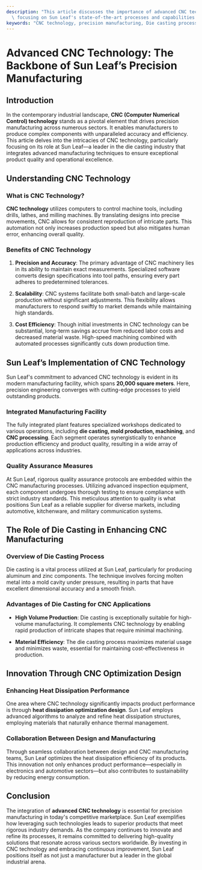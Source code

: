 ```yaml
---
description: "This article discusses the importance of advanced CNC technology in precision manufacturing,\
  \ focusing on Sun Leaf's state-of-the-art processes and capabilities."
keywords: "CNC technology, precision manufacturing, Die casting process, Heat dissipation performance"
---
```

# Advanced CNC Technology: The Backbone of Sun Leaf’s Precision Manufacturing

## Introduction

In the contemporary industrial landscape, **CNC (Computer Numerical Control) technology** stands as a pivotal element that drives precision manufacturing across numerous sectors. It enables manufacturers to produce complex components with unparalleled accuracy and efficiency. This article delves into the intricacies of CNC technology, particularly focusing on its role at Sun Leaf—a leader in the die casting industry that integrates advanced manufacturing techniques to ensure exceptional product quality and operational excellence.

## Understanding CNC Technology

### What is CNC Technology?

**CNC technology** utilizes computers to control machine tools, including drills, lathes, and milling machines. By translating designs into precise movements, CNC allows for consistent reproduction of intricate parts. This automation not only increases production speed but also mitigates human error, enhancing overall quality.

### Benefits of CNC Technology

1. **Precision and Accuracy**: The primary advantage of CNC machinery lies in its ability to maintain exact measurements. Specialized software converts design specifications into tool paths, ensuring every part adheres to predetermined tolerances.

2. **Scalability**: CNC systems facilitate both small-batch and large-scale production without significant adjustments. This flexibility allows manufacturers to respond swiftly to market demands while maintaining high standards.

3. **Cost Efficiency**: Though initial investments in CNC technology can be substantial, long-term savings accrue from reduced labor costs and decreased material waste. High-speed machining combined with automated processes significantly cuts down production time.

## Sun Leaf’s Implementation of CNC Technology

Sun Leaf's commitment to advanced CNC technology is evident in its modern manufacturing facility, which spans **20,000 square meters**. Here, precision engineering converges with cutting-edge processes to yield outstanding products. 

### Integrated Manufacturing Facility

The fully integrated plant features specialized workshops dedicated to various operations, including **die casting, mold production, machining**, and **CNC processing**. Each segment operates synergistically to enhance production efficiency and product quality, resulting in a wide array of applications across industries.

### Quality Assurance Measures

At Sun Leaf, rigorous quality assurance protocols are embedded within the CNC manufacturing processes. Utilizing advanced inspection equipment, each component undergoes thorough testing to ensure compliance with strict industry standards. This meticulous attention to quality is what positions Sun Leaf as a reliable supplier for diverse markets, including automotive, kitchenware, and military communication systems.

## The Role of Die Casting in Enhancing CNC Manufacturing

### Overview of Die Casting Process

Die casting is a vital process utilized at Sun Leaf, particularly for producing aluminum and zinc components. The technique involves forcing molten metal into a mold cavity under pressure, resulting in parts that have excellent dimensional accuracy and a smooth finish.

### Advantages of Die Casting for CNC Applications

- **High Volume Production**: Die casting is exceptionally suitable for high-volume manufacturing. It complements CNC technology by enabling rapid production of intricate shapes that require minimal machining.
  
- **Material Efficiency**: The die casting process maximizes material usage and minimizes waste, essential for maintaining cost-effectiveness in production.

## Innovation Through CNC Optimization Design

### Enhancing Heat Dissipation Performance

One area where CNC technology significantly impacts product performance is through **heat dissipation optimization design**. Sun Leaf employs advanced algorithms to analyze and refine heat dissipation structures, employing materials that naturally enhance thermal management.

### Collaboration Between Design and Manufacturing

Through seamless collaboration between design and CNC manufacturing teams, Sun Leaf optimizes the heat dissipation efficiency of its products. This innovation not only enhances product performance—especially in electronics and automotive sectors—but also contributes to sustainability by reducing energy consumption.

## Conclusion

The integration of **advanced CNC technology** is essential for precision manufacturing in today's competitive marketplace. Sun Leaf exemplifies how leveraging such technologies leads to superior products that meet rigorous industry demands. As the company continues to innovate and refine its processes, it remains committed to delivering high-quality solutions that resonate across various sectors worldwide. By investing in CNC technology and embracing continuous improvement, Sun Leaf positions itself as not just a manufacturer but a leader in the global industrial arena.
